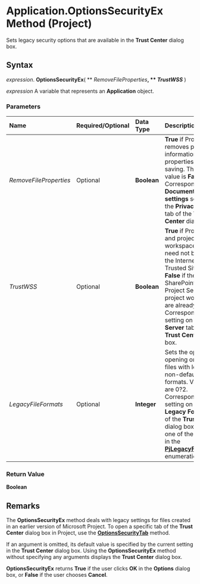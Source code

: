 
# Application.OptionsSecurityEx Method (Project)

Sets legacy security options that are available in the  **Trust Center** dialog box.


## Syntax

 _expression_. **OptionsSecurityEx**( ** _RemoveFileProperties_**, ** _TrustWSS_** )

 _expression_ A variable that represents an **Application** object.


### Parameters



|**Name**|**Required/Optional**|**Data Type**|**Description**|
|:-----|:-----|:-----|:-----|
| _RemoveFileProperties_|Optional|**Boolean**|**True** if Project removes personal information from file properties upon saving. The default value is **False**. Corresponds to the **Document-specific settings** section on the **Privacy Options** tab of the **Trust Center** dialog box.|
| _TrustWSS_|Optional|**Boolean**|**True** if Project Server and project workspace sites need not be added to the Internet Explorer Trusted Sites list. **False** if the SharePoint sites for Project Server and project workspaces are already trusted. Corresponds to the setting on the **Project Server** tab of the **Trust Center** dialog box.|
| _LegacyFileFormats_|Optional|**Integer**|Sets the option for opening or saving files with legacy or non-default file formats. Valid values are 0?2. Corresponds to the setting on the  **Legacy Formats** tab of the **Trust Center** dialog box. Can be one of the constants in the **[PjLegacyFileFormats](6c037bf7-2991-fb29-5649-e79547d4e2b8.md)** enumeration.|

### Return Value

 **Boolean**


## Remarks

The  **OptionsSecurityEx** method deals with legacy settings for files created in an earlier version of Microsoft Project. To open a specific tab of the **Trust Center** dialog box in Project, use the **[OptionsSecurityTab](f19ecd9c-2507-e437-7780-cf4998b7fd48.md)** method.

If an argument is omitted, its default value is specified by the current setting in the  **Trust Center** dialog box. Using the **OptionsSecurityEx** method without specifying any arguments displays the **Trust Center** dialog box.

 **OptionsSecurityEx** returns **True** if the user clicks **OK** in the **Options** dialog box, or **False** if the user chooses **Cancel**.


